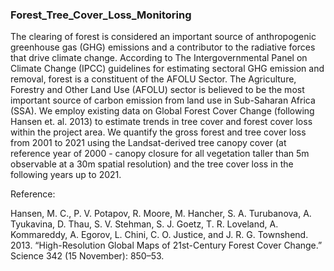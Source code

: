 ### Forest_Tree_Cover_Loss_Monitoring

The clearing of forest is considered an important source of anthropogenic greenhouse gas (GHG) emissions and a contributor to the radiative forces that drive climate change. According to The Intergovernmental Panel on Climate Change (IPCC) guidelines for estimating sectoral GHG emission and removal, forest is a constituent of the AFOLU Sector. The Agriculture, Forestry and Other Land Use (AFOLU) sector is believed to be the most important source of carbon emission from land use in Sub-Saharan Africa (SSA). We employ existing data on Global Forest Cover Change (following Hansen et. al. 2013) to estimate trends in tree cover and forest cover loss within the project area. We quantify the gross forest and tree cover loss from 2001 to 2021 using the Landsat-derived tree canopy cover (at reference year of 2000 - canopy closure for all vegetation taller than 5m observable at a 30m spatial resolution) and the tree cover loss in the following years up to 2021. 

Reference:

Hansen, M. C., P. V. Potapov, R. Moore, M. Hancher, S. A. Turubanova, A. Tyukavina, D. Thau, S. V. Stehman, S. J. Goetz, T. R. Loveland, A. Kommareddy, A. Egorov, L. Chini, C. O. Justice, and J. R. G. Townshend. 2013. “High-Resolution Global Maps of 21st-Century Forest Cover Change.” Science 342 (15 November): 850–53. 
